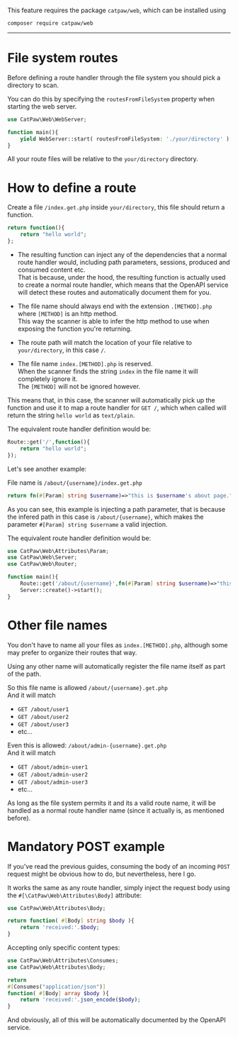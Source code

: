 This feature requires the package `catpaw/web`, which can be installed using<br/>
```
composer require catpaw/web
```
<hr/>

# File system routes

Before defining a route handler through the file system you should pick a directory to scan.

You can do this by specifying the `routesFromFileSystem` property when starting the web server.
```php
use CatPaw\Web\WebServer;

function main(){
    yield WebServer::start( routesFromFileSystem: './your/directory' );
}
```
All your route files will be relative to the `your/directory` directory.

# How to define a route

Create a file `/index.get.php` inside  `your/directory`, this file should return a function.
```php
return function(){
    return "hello world";
};
```

- The resulting function can inject any of the dependencies that a normal route handler would, including path parameters, sessions, produced and consumed content etc.<br/>
  That is because, under the hood, the resulting function is actually used to create a normal route handler, which means that the OpenAPI service will detect these routes and automatically document them for you.

- The file name should always end with the extension `.[METHOD].php` where `[METHOD]` is an http method.<br/>
  This way the scanner is able to infer the http method to use when exposing the function you're returning.

- The route path will match the location of your file relative to `your/directory`, in this case `/`.

- The file name `index.[METHOD].php` is reserved.<br/>
  When the scanner finds the string `index` in the file name it will completely ignore it.<br/>
  The `[METHOD]` will not be ignored however.

This means that, in this case, the scanner will automatically pick up the function and use it to map a route handler for `GET /`, which when called will return the string `hello world` as `text/plain`.

The equivalent route handler definition would be:

```php
Route::get('/',function(){
    return "hello world";
});
```

Let's see another example:

File name is `/about/{username}/index.get.php`

```php
return fn(#[Param] string $username)=>"this is $username's about page.";
```

As you can see, this example is injecting a path parameter, that is because the infered path in this case is `/about/{username}`, which makes the parameter `#[Param] string $username` a valid injection.

The equivalent route handler definition would be:

```php
use CatPaw\Web\Attributes\Param;
use CatPaw\Web\Server;
use CatPaw\Web\Router;

function main(){
    Route::get('/about/{username}',fn(#[Param] string $username)=>"this is $username's about page.");
    Server::create()->start();
}
```

# Other file names

You don't have to name all your files as `index.[METHOD].php`, although some may prefer to organize their routes that way.


Using any other name will automatically register the file name itself as part of the path.

So this file name is allowed `/about/{username}.get.php`<br/>
And it will match 

- `GET /about/user1`
- `GET /about/user2`
- `GET /about/user3`
- etc...

Even this is allowed: `/about/admin-{username}.get.php`<br/>
And it will match

- `GET /about/admin-user1`
- `GET /about/admin-user2`
- `GET /about/admin-user3`
- etc...

As long as the file system permits it and its a valid route name, it will be handled as a normal route handler name (since it actually is, as mentioned before).

# Mandatory POST example

If you've read the previous guides, consuming the body of an incoming `POST` request might be obvious how to do, but nevertheless, here I go.

It works the same as any route handler, simply inject the request body using the `#[\CatPaw\Web\Attributes\Body]` attribute:

```php
use CatPaw\Web\Attributes\Body;

return function( #[Body] string $body ){
    return 'received:'.$body;
}
```
Accepting only specific content types:

```php
use CatPaw\Web\Attributes\Consumes;
use CatPaw\Web\Attributes\Body;

return 
#[Consumes("application/json")]
function( #[Body] array $body ){
    return 'received:'.json_encode($body);
}
```

And obviously, all of this will be automatically documented by the OpenAPI service.
